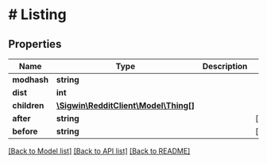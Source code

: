 # # Listing

## Properties

Name | Type | Description | Notes
------------ | ------------- | ------------- | -------------
**modhash** | **string** |  |
**dist** | **int** |  |
**children** | [**\Sigwin\RedditClient\Model\Thing[]**](Thing.md) |  |
**after** | **string** |  | [optional]
**before** | **string** |  | [optional]

[[Back to Model list]](../../README.md#models) [[Back to API list]](../../README.md#endpoints) [[Back to README]](../../README.md)
